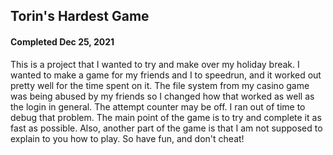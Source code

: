 ## Torin's Hardest Game
#### Completed Dec 25, 2021
This is a project that I wanted to try and make over my holiday break. I wanted to make a game for my friends and I to speedrun, and it worked out pretty well for the time spent on it. The file system from my casino game was being abused by my friends so I changed how that worked as well as the login in general. The attempt counter may be off. I ran out of time to debug that problem. The main point of the game is to try and complete it as fast as possible. Also, another part of the game is that I am not supposed to explain to you how to play. So have fun, and don't cheat!
